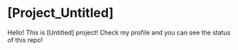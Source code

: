 # [Project_Untitled]
Hello! This is [Untitled] project! Check my profile and you can see the status of this repo!
